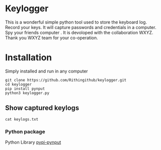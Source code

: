 # Keylogger
This is a wonderful simple python tool used to store the keyboard log. Record your keys. It will capture passwords and credentials in a computer. Spy your friends computer .
It is devoloped with the collaboration WXYZ. Thank you WXYZ team for your co-operation. 

# Installation
Simply installed and run in any computer

```
git clone https://github.com/Rithingithub/keylogger.git
cd keylogger
pip install pynput
python3 keylogger.py
```
## Show captured keylogs
` cat keylogs.txt `

### Python package 
Python Library [pypi-pynput](https://pypi.org/project/pynput/)
